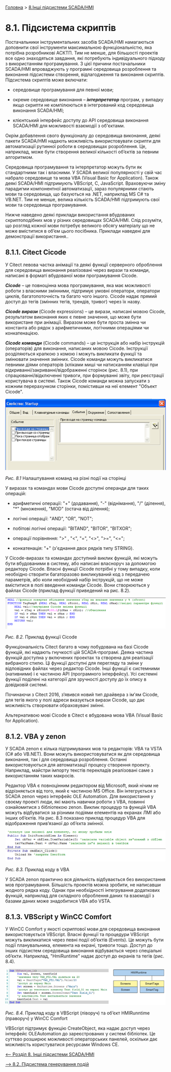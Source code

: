 [Головна](README.md) > [8.Інші підсистеми SCADA/HMI](8.md)

# 8.1. Підсистема скриптів

Постачальники інструментальних засобів SCADA/HMI намагаються доповнити свої інструменти максимальною функціональністю, яка потрібна розробникові АСКТП. Тим не менше, для більшості проектів все одно знаходяться завдання, які потребують індивідуального підходу з використанням програмування. З цієї причини постачальники SCADA/HMI впроваджують у програмні середовища розроблення та виконання підсистеми створення, відлагодження та виконання скриптів. Підсистема скриптів може включати:

- середовище програмування для певної мови;

- окреме середовище виконання – ***інтерпретатор*** програм, у випадку якщо скрипти не компілюються в інтегрований код середовища виконання SCADA/HMI;

- клієнтський інтерфейс доступу до API середовища виконання SCADA/HMI для можливості взаємодії з об'єктами.  

Окрім добавлення свого функціоналу до середовища виконання, деякі пакети SCADA/HMI надають можливість використовувати скрипти для автоматизації рутинної роботи в середовищах розроблення. Це, наприклад, може бути створення великої кількості об’єктів за певним алгоритмом. 

Середовища програмування та інтерпретатор можуть бути як стандартними так і власними. У SCADA великої популярності у свій час набрало середовище та мова VBA (Visual Basic for Application). Також деякі SCADA/HMI підтримують VBScript, C, JavaScript. Враховуючи зміну парадигми компонентної автоматизації, зараз популярними стають мови та середовища, що базуються на .NET, наприклад MS C# та VB.NET. Тим не менше, велика кількість SCADA/HMI підтримують свої мови та середовища програмування. 

Нижче наведено деякі приклади використання вбудованих скриптоподібних мов у різних середовищах SCADA/HMI. Слід розуміти, що розгляд кожної мови потребує великого обсягу матеріалу що не може вміститися в об’єм цього посібника. Приклади наведені для демонстрації використання..  

## 8.1.1. Citect Cicode

У Citect левова частка анімації та деякі функції серверного оброблення для середовища виконання реалізовані через вирази та команди, написані в форматі вбудованої мови програмування Cicode. 

***Cicode*** – це повноцінна мова програмування, яка має можливості роботи з власними змінними, підтримує умовні оператори, оператори циклів, багатопоточність та багато чого іншого. Cicode надає прямий доступ до тегів (змінних тегів, трендів, тривог) через їх назву. 

***Cicode вирази*** (Cicode expressions) – це вирази, написані мовою Cicode, результатом виконання яких є певне значення, що може бути використане при анімації. Виразом може бути проста змінна чи константа або рядок з арифметичними, логічними операціями чи конкатенацією. 

***Cicode команди*** (Cicode commands) – це інструкція або набір інструкцій (операторів) для виконання, написаних мовою Cicode. Інструкції розділяються крапкою з комою і можуть викликати функції та змінювати значення змінних. Cicode команди можуть викликатися певними діями операторів (кліками миші чи натисканням клавіші при відкриванні/закриванні/відображенні сторінок (рис. 8.1), при спрацюванні/відключенні тривоги, при формуванні звіту, при реєстрації користувача в системі. Також Cicode команди можна запускати з кожним перерахунком сторінки, помістивши на неї елемент "Объект Cicode". 

![](media8/8_1.png)                               

*Рис. 8.1* Налаштування команд на різні події на сторінці

У виразах та командах мови Cicode доступні операнди для таких операцій:

- арифметичні операції: "+" (додавання), "-" (віднімання), "/" (ділення), "*" (множення), "MOD" (остача від ділення);

- логічні операції: "AND", "OR", "NOT";

- побітові логічні операції: "BITAND", "BITOR", "BITXOR";

- операції порівняння: ">" , "<", "=", "<>", ">=", "<=";

- конкатенація: "+" (з'єднання двох рядків типу STRING).

У Cicode-виразах та командах доступний виклик функцій, які можуть бути вбудованими в систему, або написані власноруч за допомогою редактору Cicode. Власні функції Cicode потрібні у тому випадку, коли необхідно створити багаторазово викликуваний код з передачею параметрів, або коли необхідний набір інструкцій, що не може вміститися в полі введення команди Cicode. Вони створюються у файлах Cicode (приклад функції приведений на рис. 8.2).

<a href="media8/8_2.png" target="_blank"><img src="media8/8_2.png"/></a> 

*Рис. 8.2.* Приклад функції Cicode

Функціональність Citect багато в чому побудована на базі Cicode функцій, які надають гнучкості цій SCADA-програмі. Деяка частина функцій доступна у включених проектах та створена для реалізації вибраного стилю. Ці функції доступні для перегляду та зміни у відповідних файлах через редактор Cicode. Інші функції є системними (нативними) і є частиною API (програмного інтерфейсу). Усі системні функції поділені на категорії для зручності доступу до їх опису в довідковій системі. 

Починаючи з Citect 2016, з’явився новий тип драйвера з ім'ям Cicode, для тегів якого у полі адреси вказується вирази Cicode, що дає можливість створювати обраховувані змінні. 

Альтернативою мові Cicode в Citect є вбудована мова VBA (Visual Basic for Application).

## 8.1.2. VBA у zenon

У SCADA zenon є кілька підтримуваних мов та редакторів: VBA та VSTA (C# або VB.NET). Вони можуть використовуватися як для середовища виконання, так і для середовища розроблення. Останні використовуються для автоматизації процесу створення проекту. Наприклад, майстри імпорту текстів перекладів реалізовані саме з використанням таких макросів.

Редактор VBA є повноцінним редактором від Microsoft, який нічим не відрізняється від того, який є частиною MS Office. Він інтегрується з SCADA zenon через інтерфейс OLE Automation. Для використання у своєму проекті люди, які мають навички роботи з VBA, повинні ознайомитися з бібліотекою zenon. Виклик процедур та функцій VBA можуть відбуватися за різними подіями елементів на екранах ЛМІ або інших об’єктів. На рис. 8.3 показано приклад процедур VBA для відображення прив’язаної до об’єкта змінної.

<a href="media8/8_3.png" target="_blank"><img src="media8/8_3.png"/></a> 

*Рис. 8.3.* Приклад коду в VBA

У SCADA zenon практично вся діяльність відбувається без використання мов програмування. Більшість проектів можна зробити, не написавши жодного рядка коду. Однак при необхідності інтегрування додаткових функцій, наприклад для складного оброблення даних та взаємодії з базами даних може знадобитися VBA або VSTA. 

## 8.1.3. VBScript у WinCC Comfort

У WinCC Comfort у якості скриптової мови для середовища виконання використовується VBScript. Власні функції та процедури VBScript можуть викликатися через певні події об’єктів (Events). Це можуть бути події планувальника, елемента на екрані, тривоги тощо. Доступ до інших підсистем середовища виконання відбувається через спеціальні об’єкти. Наприклад, "HmiRuntime" надає доступ до екранів та тегів (рис. 8.4). 

<a href="media8/8_4.png" target="_blank"><img src="media8/8_4.png"/></a> 

*Рис. 8.4.* Приклад коду в VBScript (ліворуч) та об’єкт HMIRunntime (праворуч) у WinCC Comfort

VBScript підтримує функцію CreateObject, яка надає доступ через інтерфейс OLEAutomation до зареєстрованих у системі бібліотек. Це суттєво розширює можливості операторських панелей, оскільки дає можливість користуватися ресурсами Windows CE.

[<-- Розділ 8. Інші підсистеми SCADA/HMI](8.md)

[--> 8.2. Підсистема генерування подій](8_2.md)